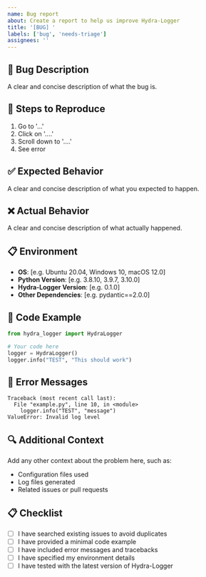 ```yaml
---
name: Bug report
about: Create a report to help us improve Hydra-Logger
title: '[BUG] '
labels: ['bug', 'needs-triage']
assignees: ''
---
```


## 🐛 Bug Description

A clear and concise description of what the bug is.

## 🔄 Steps to Reproduce

1. Go to '...'
2. Click on '....'
3. Scroll down to '....'
4. See error

## ✅ Expected Behavior

A clear and concise description of what you expected to happen.

## ❌ Actual Behavior

A clear and concise description of what actually happened.

## 📋 Environment

- **OS**: [e.g. Ubuntu 20.04, Windows 10, macOS 12.0]
- **Python Version**: [e.g. 3.8.10, 3.9.7, 3.10.0]
- **Hydra-Logger Version**: [e.g. 0.1.0]
- **Other Dependencies**: [e.g. pydantic==2.0.0]

## 📝 Code Example

```python
from hydra_logger import HydraLogger

# Your code here
logger = HydraLogger()
logger.info("TEST", "This should work")
```

## 📄 Error Messages

```
Traceback (most recent call last):
  File "example.py", line 10, in <module>
    logger.info("TEST", "message")
ValueError: Invalid log level
```

## 🔍 Additional Context

Add any other context about the problem here, such as:
- Configuration files used
- Log files generated
- Related issues or pull requests

## 📋 Checklist

- [ ] I have searched existing issues to avoid duplicates
- [ ] I have provided a minimal code example
- [ ] I have included error messages and tracebacks
- [ ] I have specified my environment details
- [ ] I have tested with the latest version of Hydra-Logger 